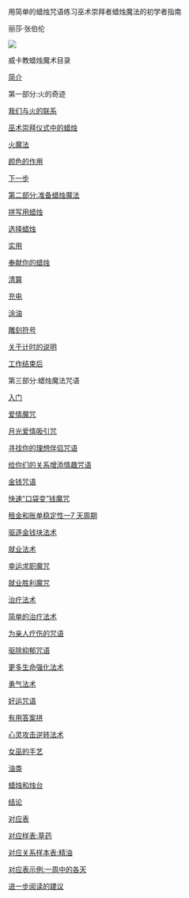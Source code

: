 用简单的蜡烛咒语练习巫术崇拜者蜡烛魔法的初学者指南

丽莎·张伯伦

![](../images/00006.jpeg)

威卡教蜡烛魔术目录

[简介](part0000_split_009.html#_INTRODUCTION)

第一部分:火的奇迹

[我们与火的联系](part0000_split_011.html#_Our_Connection_with)

[巫术崇拜仪式中的蜡烛](part0000_split_012.html#_Candles_in_Wiccan)

[火魔法](part0000_split_013.html#_Fire_Magic)

[颜色的作用](part0000_split_014.html#_The_Role_of)

[下一步](part0000_split_015.html#_The_Next_Step)

[第二部分:准备蜡烛魔法](part0000_split_016.html#SectionTwoPreparingforCandleMagic)

[拼写用蜡烛](part0000_split_017.html#_Candles_for_Spellwork)

[选择蜡烛](part0000_split_018.html#_Choosing_Candles)

[实用](part0000_split_019.html#_Being_Practical)

[奉献你的蜡烛](part0000_split_020.html#_Consecrating_Your_Candles)

[清算](part0000_split_021.html#_Clearing)

[充电](part0000_split_022.html#_Charging)

[涂油](part0000_split_023.html#_Anointing)

[雕刻符号](part0000_split_024.html#_Carving_Symbols)

[关于计时的说明](part0000_split_025.html#_A_Note_on)

[工作结束后](part0000_split_026.html#_After_the_Work)

第三部分:蜡烛魔法咒语

[入门](part0000_split_027.html#_Getting_Started)

[爱情魔咒](part0000_split_029.html#_Love_Spells)

[月光爱情吸引咒](part0000_split_030.html#_Moonlight_Love_Attraction)

[寻找你的理想伴侣咒语](part0000_split_031.html#_Finding_Your_Ideal)

[给你们的关系增添情趣咒语](part0000_split_032.html#_Spice_Up_Your)

[金钱咒语](part0000_split_033.html#_Money_Spells)

[快速“口袋变”钱魔咒](part0000_split_034.html#PocketChange)

[租金和账单稳定性—7 天周期](part0000_split_035.html#_Rent_and_Bills)

[驱逐金钱块法术](part0000_split_036.html#_Banishing_Money_Blocks)

[就业法术](part0000_split_037.html#_Employment_Spells)

[幸运求职魔咒](part0000_split_038.html#_Lucky_Job_Search)

[就业胜利魔咒](part0000_split_039.html#_Employment_Victory_Spell)

[治疗法术](part0000_split_040.html#_Healing_Spells)

[简单的治疗法术](part0000_split_041.html#_Simple_Healing_Spell)

[为亲人疗伤的咒语](part0000_split_042.html#_Healing_Spell_for)

[驱除抑郁咒语](part0000_split_043.html#_Banishing_Depression_Spell)

[更多生命强化法术](part0000_split_044.html#_More_Spells_for)

[勇气法术](part0000_split_045.html#_Courage_Spell)

[好运咒语](part0000_split_046.html#_Good_Luck_Spell)

[有用答案拼](part0000_split_047.html#_Helpful_Answers_Spell)

[心灵攻击逆转法术](part0000_split_048.html#_Psychic_Attack_Reversal)

[女巫的手艺](part0000_split_049.html#_A_Witch_s_Craft)

[油类](part0000_split_050.html#_Oils)

[蜡烛和烛台](part0000_split_051.html#_Candles_and_Holders)

[结论](part0000_split_052.html#_CONCLUSION)

[对应表](part0000_split_053.html#_Tables_of_Correspondence)

[对应样表:草药](part0000_split_054.html#_Sample_Tables_of)

[对应关系样本表:精油](part0000_split_054.html#_Sample_Tables_of_1)

[对应表示例:一周中的各天](part0000_split_056.html#_Sample_Tables_of_2)

[进一步阅读的建议](part0000_split_057.html#_Suggestions_for_Further)